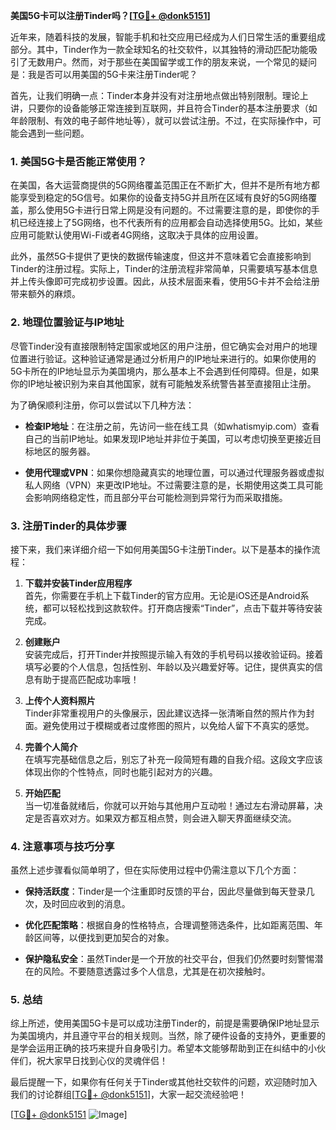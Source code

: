 **美国5G卡可以注册Tinder吗？[[TG💪+ @donk5151](https://t.me/s/donk5151)]**

近年来，随着科技的发展，智能手机和社交应用已经成为人们日常生活的重要组成部分。其中，Tinder作为一款全球知名的社交软件，以其独特的滑动匹配功能吸引了无数用户。然而，对于那些在美国留学或工作的朋友来说，一个常见的疑问是：我是否可以用美国的5G卡来注册Tinder呢？

首先，让我们明确一点：Tinder本身并没有对注册地点做出特别限制。理论上讲，只要你的设备能够正常连接到互联网，并且符合Tinder的基本注册要求（如年龄限制、有效的电子邮件地址等），就可以尝试注册。不过，在实际操作中，可能会遇到一些问题。

### **1. 美国5G卡是否能正常使用？**

在美国，各大运营商提供的5G网络覆盖范围正在不断扩大，但并不是所有地方都能享受到稳定的5G信号。如果你的设备支持5G并且所在区域有良好的5G网络覆盖，那么使用5G卡进行日常上网是没有问题的。不过需要注意的是，即使你的手机已经连接上了5G网络，也不代表所有的应用都会自动选择使用5G。比如，某些应用可能默认使用Wi-Fi或者4G网络，这取决于具体的应用设置。

此外，虽然5G卡提供了更快的数据传输速度，但这并不意味着它会直接影响到Tinder的注册过程。实际上，Tinder的注册流程非常简单，只需要填写基本信息并上传头像即可完成初步设置。因此，从技术层面来看，使用5G卡并不会给注册带来额外的麻烦。

### **2. 地理位置验证与IP地址**

尽管Tinder没有直接限制特定国家或地区的用户注册，但它确实会对用户的地理位置进行验证。这种验证通常是通过分析用户的IP地址来进行的。如果你使用的5G卡所在的IP地址显示为美国境内，那么基本上不会遇到任何障碍。但是，如果你的IP地址被识别为来自其他国家，就有可能触发系统警告甚至直接阻止注册。

为了确保顺利注册，你可以尝试以下几种方法：

- **检查IP地址**：在注册之前，先访问一些在线工具（如whatismyip.com）查看自己的当前IP地址。如果发现IP地址并非位于美国，可以考虑切换至更接近目标地区的服务器。
  
- **使用代理或VPN**：如果你想隐藏真实的地理位置，可以通过代理服务器或虚拟私人网络（VPN）来更改IP地址。不过需要注意的是，长期使用这类工具可能会影响网络稳定性，而且部分平台可能检测到异常行为而采取措施。

### **3. 注册Tinder的具体步骤**

接下来，我们来详细介绍一下如何用美国5G卡注册Tinder。以下是基本的操作流程：

1. **下载并安装Tinder应用程序**  
   首先，你需要在手机上下载Tinder的官方应用。无论是iOS还是Android系统，都可以轻松找到这款软件。打开商店搜索“Tinder”，点击下载并等待安装完成。

2. **创建账户**  
   安装完成后，打开Tinder并按照提示输入有效的手机号码以接收验证码。接着填写必要的个人信息，包括性别、年龄以及兴趣爱好等。记住，提供真实的信息有助于提高匹配成功率哦！

3. **上传个人资料照片**  
   Tinder非常重视用户的头像展示，因此建议选择一张清晰自然的照片作为封面。避免使用过于模糊或者过度修图的照片，以免给人留下不真实的感觉。

4. **完善个人简介**  
   在填写完基础信息之后，别忘了补充一段简短有趣的自我介绍。这段文字应该体现出你的个性特点，同时也能引起对方的兴趣。

5. **开始匹配**  
   当一切准备就绪后，你就可以开始与其他用户互动啦！通过左右滑动屏幕，决定是否喜欢对方。如果双方都互相点赞，则会进入聊天界面继续交流。

### **4. 注意事项与技巧分享**

虽然上述步骤看似简单明了，但在实际使用过程中仍需注意以下几个方面：

- **保持活跃度**：Tinder是一个注重即时反馈的平台，因此尽量做到每天登录几次，及时回应收到的消息。
  
- **优化匹配策略**：根据自身的性格特点，合理调整筛选条件，比如距离范围、年龄区间等，以便找到更加契合的对象。

- **保护隐私安全**：虽然Tinder是一个开放的社交平台，但我们仍然要时刻警惕潜在的风险。不要随意透露过多个人信息，尤其是在初次接触时。

### **5. 总结**

综上所述，使用美国5G卡是可以成功注册Tinder的，前提是需要确保IP地址显示为美国境内，并且遵守平台的相关规则。当然，除了硬件设备的支持外，更重要的是学会运用正确的技巧来提升自身吸引力。希望本文能够帮助到正在纠结中的小伙伴们，祝大家早日找到心仪的灵魂伴侣！

最后提醒一下，如果你有任何关于Tinder或其他社交软件的问题，欢迎随时加入我们的讨论群组[[TG💪+ @donk5151](https://t.me/s/donk5151)]，大家一起交流经验吧！

[[TG💪+ @donk5151](https://t.me/s/donk5151) ![Image](https://i.postimg.cc/rwNCRYN7/Snipaste-2025-04-30-17-27-05.png)]